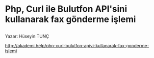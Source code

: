 # Php, Curl ile Bulutfon API'sini kullanarak fax gönderme işlemi

## 
Yazar: Hüseyin TUNÇ

http://akademi.help/php-curl-bulutfon-apiyi-kullanarak-fax-gonderme-islemi

